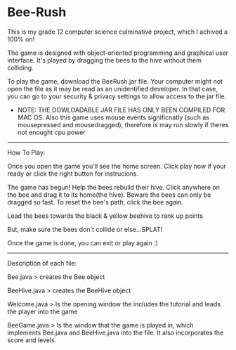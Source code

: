 # Bee-Rush
This is my grade 12 computer science culminative project, which I achived a 100% on! 

The game is designed with object-oriented programming and graphical user interface. It's played by dragging the bees to the hive without them colliding.

To play the game, download the BeeRush.jar file. Your computer might not open the file as it may be read as an unidentified developer. In that case, you can go to your security & privacy settings to allow access to the jar file.

* NOTE: THE DOWLOADABLE JAR FILE HAS ONLY BEEN COMPILED FOR MAC OS. Also this game uses mouse events significnatly (such as mousepressed and mousedragged), therefore is may run slowly if theres not enought cpu power

-----------------------------------------------------------------------
How To Play:

Once you open the game you'll see the home screen. Click play now if your ready or click the right button for instrucions. 


The game has begun! Help the bees rebuild their hive. Click anywhere on the bee and drag it to its home(the hive).
Beware the bees can only be dragged so fast. To reset the bee's path, click the bee again.



Lead the bees towards the black & yellow beehive to rank up points




But, make sure the bees don't collide or else...SPLAT! 



Once the game is done, you can exit or play again :) 

-----------------------------------------------------------------------
Description of each file:

Bee.java > creates the Bee object

BeeHive.java > creates the BeeHive object

Welcome.java > Is the opening window the includes the tutorial and leads the player into the game

BeeGame.java > Is the window that the game is played in, which implements Bee.java and BeeHive.java into the file. It also incorporates the score and levels. 

